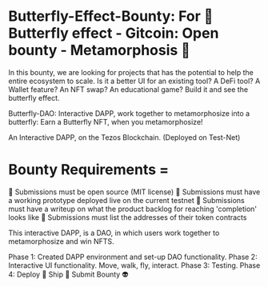 # Butterfly-Effect-Bounty: For 🦋 Butterfly effect - Gitcoin: Open bounty - Metamorphosis 🦋

In this bounty, we are looking for projects that has the potential to help the entire ecosystem to scale. Is it a better UI for an existing tool? A DeFi tool? A Wallet feature? An NFT swap? An educational game? Build it and see the butterfly effect.

Butterfly-DAO: Interactive DAPP, work together to metamorphosize into a butterfly: Earn a Butterfly NFT, when you metamorphosize!

An Interactive DAPP, on the Tezos Blockchain. (Deployed on Test-Net) 

# Bounty Requirements = 

🦋 Submissions must be open source (MIT license)
🦋 Submissions must have a working prototype deployed live on the current testnet
🦋 Submissions must have a writeup on what the product backlog for reaching 'completion' looks like
🦋 Submissions must list the addresses of their token contracts

This interactive DAPP, is a DAO, in which users work together to metamorphosize and win NFTS. 

Phase 1: Created DAPP environment and set-up DAO functionality. 
Phase 2: Interactive UI functionality. Move, walk, fly, interact. 
Phase 3: Testing.
Phase 4: Deploy 🦾 Ship 🤖 Submit Bounty 👽
